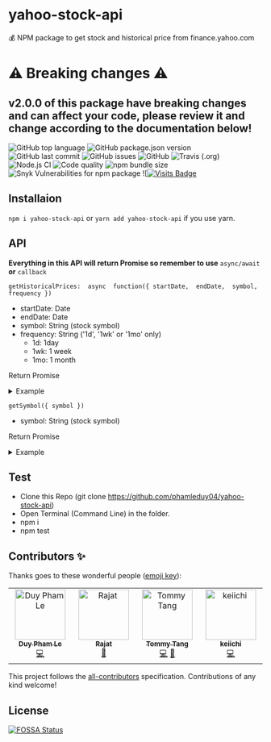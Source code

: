 # yahoo-stock-api
💰 NPM package to get stock and historical price from finance.yahoo.com 

# ⚠️ Breaking changes ⚠️
## v2.0.0 of this package have breaking changes and can affect your code, please review it and change according to the documentation below!


![GitHub top language](https://img.shields.io/github/languages/top/phamleduy04/yahoo-stock-api?style=for-the-badge)
![GitHub package.json version](https://img.shields.io/github/package-json/v/phamleduy04/yahoo-stock-api?style=for-the-badge)
![GitHub last commit](https://img.shields.io/github/last-commit/phamleduy04/yahoo-stock-api?style=for-the-badge)
![GitHub issues](https://img.shields.io/github/issues-raw/phamleduy04/yahoo-stock-api?style=for-the-badge)
![GitHub](https://img.shields.io/github/license/phamleduy04/yahoo-stock-api?style=for-the-badge)
![Travis (.org)](https://img.shields.io/travis/phamleduy04/yahoo-stock-api?label=travis-ci&logo=travis&style=for-the-badge)
![Node.js CI](https://github.com/phamleduy04/yahoo-stock-api/workflows/Node.js%20CI/badge.svg)
![Code quality](https://img.shields.io/scrutinizer/quality/g/phamleduy04/yahoo-stock-api?style=for-the-badge)
![npm bundle size](https://img.shields.io/bundlephobia/minzip/yahoo-stock-api?style=for-the-badge)
![Snyk Vulnerabilities for npm package](https://img.shields.io/snyk/vulnerabilities/npm/yahoo-stock-api?style=for-the-badge)
![[![Visits Badge](https://badges.pufler.dev/visits/phamleduy04/yahoo-stock-api)](https://badges.pufler.dev)
## Installaion
`npm i yahoo-stock-api` or `yarn add yahoo-stock-api` if you use yarn.
## API
**Everything in this API will return Promise so remember to use** `async/await` **or** `callback`

`getHistoricalPrices:  async  function({ startDate,  endDate,  symbol,  frequency })`

- startDate: Date
- endDate: Date
- symbol: String (stock symbol)
- frequency: String ('1d', '1wk' or '1mo' only)
  - 1d: 1day
  - 1wk: 1 week
  - 1mo: 1 month

Return Promise

<details>
  <summary>Example</summary>
  
  ### Code
  ```js
  const yahooStockAPI = require('yahoo-stock-api').default;

const yahoo = new yahooStockAPI();

const startDate = new Date('08/21/2020');
const endDate = new Date('08/26/2020');
yahoo.getHistoricalPrices({ startDate, endDate, symbol: 'AAPL', frequency: '1d' }).then(console.log);
  ```
  ### Response
  ```js
  {
  error: false,
  currency: 'USD',
  response: [
    {
      date: 1598418000,
      open: 126.18,
      high: 126.99,
      low: 125.08,
      close: 126.52,
      adjClose: 124.81,
      volume: 163022400
    },
    {
      date: 1598331600,
      open: 124.7,
      high: 125.18,
      low: 123.05,
      close: 124.82,
      adjClose: 123.13,
      volume: 211495600
    },
    {
      date: 1598245200,
      open: 128.7,
      high: 128.79,
      low: 123.94,
      close: 125.86,
      adjClose: 124.15,
      volume: 345937600
    },
    {
      date: 1597986000,
      open: 119.26,
      high: 124.87,
      low: 119.25,
      close: 124.37,
      adjClose: 122.68,
      volume: 338054800
    }
  ]
}
  ```
  
</details>

`getSymbol({ symbol })`
- symbol: String (stock symbol)

Return Promise

<details>
  <summary>Example</summary>
  
  ### Code
  ```js
  const yahooStockAPI = require('yahoo-stock-api').default;

const yahoo = new yahooStockAPI();

yahoo.getSymbol({ symbol: 'AAPL' }).then(console.log);
  ```
  
  ### Response
  ```js
{
  error: false,
  currency: 'USD',
  response: {
    updated: 1673486286910,
    previousClose: 130.73,
    open: 131.25,
    bid: { value: 133.42, shares: 900 },
    ask: { value: 133.47, shares: 1000 },
    dayRange: { low: 130.46, high: 133.49 },
    fiftyTwoWeekRange: { low: 124.17, high: 179.61 },
    volume: 69458949,
    avgVolume: 83633004,
    marketCap: 2124000000000,
    beta: 1.27,
    peRatio: 21.85,
    eps: 6.11,
    earningsDate: { start: 1675317600, end: undefined },
    forwardDividend: 0.92,
    forwardYield: 0.71,
    exDividendDate: 1667538000,
    oneYearTargetEst: 173.25
  }
}
```
</details>

## Test
- Clone this Repo (git clone https://github.com/phamleduy04/yahoo-stock-api)
- Open Terminal (Command Line) in the folder.
- npm i
- npm test


## Contributors ✨

Thanks goes to these wonderful people ([emoji key](https://allcontributors.org/docs/en/emoji-key)):

<!-- ALL-CONTRIBUTORS-LIST:START - Do not remove or modify this section -->
<!-- prettier-ignore-start -->
<!-- markdownlint-disable -->
<table>
  <tbody>
    <tr>
      <td align="center" valign="top" width="14.28%"><a href="https://github.com/phamleduy04"><img src="https://avatars2.githubusercontent.com/u/32657584?v=4?s=100" width="100px;" alt="Duy Pham Le"/><br /><sub><b>Duy Pham Le</b></sub></a><br /><a href="https://github.com/phamleduy04/yahoo-stock-api/commits?author=phamleduy04" title="Code">💻</a></td>
      <td align="center" valign="top" width="14.28%"><a href="http://altitudequest.com"><img src="https://avatars3.githubusercontent.com/u/18537842?v=4?s=100" width="100px;" alt="Rajat"/><br /><sub><b>Rajat</b></sub></a><br /><a href="#ideas-rajataudichya" title="Ideas, Planning, & Feedback">🤔</a></td>
      <td align="center" valign="top" width="14.28%"><a href="https://github.com/twhtanghk"><img src="https://avatars1.githubusercontent.com/u/1798269?v=4?s=100" width="100px;" alt="Tommy Tang"/><br /><sub><b>Tommy Tang</b></sub></a><br /><a href="https://github.com/phamleduy04/yahoo-stock-api/commits?author=twhtanghk" title="Code">💻</a> <a href="https://github.com/phamleduy04/yahoo-stock-api/issues?q=author%3Atwhtanghk" title="Bug reports">🐛</a></td>
      <td align="center" valign="top" width="14.28%"><a href="http://shykeiichi.com"><img src="https://avatars.githubusercontent.com/u/60363370?v=4?s=100" width="100px;" alt="keiichi"/><br /><sub><b>keiichi</b></sub></a><br /><a href="https://github.com/phamleduy04/yahoo-stock-api/commits?author=shykeiichi" title="Code">💻</a></td>
    </tr>
  </tbody>
</table>

<!-- markdownlint-restore -->
<!-- prettier-ignore-end -->

<!-- ALL-CONTRIBUTORS-LIST:END -->

This project follows the [all-contributors](https://github.com/all-contributors/all-contributors) specification. Contributions of any kind welcome!

## License
[![FOSSA Status](https://app.fossa.com/api/projects/git%2Bgithub.com%2Fphamleduy04%2Fyahoo-stock-api.svg?type=large)](https://app.fossa.com/projects/git%2Bgithub.com%2Fphamleduy04%2Fyahoo-stock-api?ref=badge_large)
